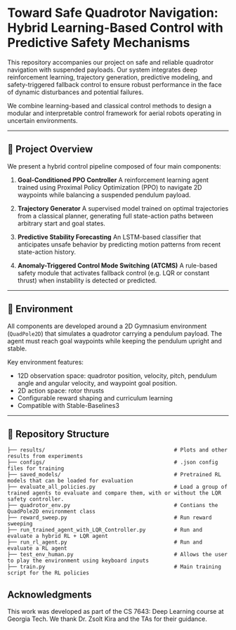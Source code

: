 # Toward Safe Quadrotor Navigation: Hybrid Learning-Based Control with Predictive Safety Mechanisms

This repository accompanies our project on safe and reliable quadrotor navigation with suspended payloads. Our system integrates deep reinforcement learning, trajectory generation, predictive modeling, and safety-triggered fallback control to ensure robust performance in the face of dynamic disturbances and potential failures.

We combine learning-based and classical control methods to design a modular and interpretable control framework for aerial robots operating in uncertain environments.

---

## 🧠 Project Overview

We present a hybrid control pipeline composed of four main components:

1. **Goal-Conditioned PPO Controller**
   A reinforcement learning agent trained using Proximal Policy Optimization (PPO) to navigate 2D waypoints while balancing a suspended pendulum payload.

2. **Trajectory Generator**
   A supervised model trained on optimal trajectories from a classical planner, generating full state-action paths between arbitrary start and goal states.

3. **Predictive Stability Forecasting**
   An LSTM-based classifier that anticipates unsafe behavior by predicting motion patterns from recent state-action history.

4. **Anomaly-Triggered Control Mode Switching (ATCMS)**
   A rule-based safety module that activates fallback control (e.g. LQR or constant thrust) when instability is detected or predicted.

---

## 🚁 Environment

All components are developed around a 2D Gymnasium environment (`QuadPole2D`) that simulates a quadrotor carrying a pendulum payload. The agent must reach goal waypoints while keeping the pendulum upright and stable.

Key environment features:

* 12D observation space: quadrotor position, velocity, pitch, pendulum angle and angular velocity, and waypoint goal position.
* 2D action space: rotor thrusts
* Configurable reward shaping and curriculum learning
* Compatible with Stable-Baselines3

---

## 📁 Repository Structure

```
├── results/                                         # Plots and other results from experiments
├── configs/                                         # .json config files for training
├── saved_models/                                    # Pretrained RL models that can be loaded for evaluation
├── evaluate_all_policies.py                         # Load a group of trained agents to evaluate and compare them, with or without the LQR safety controller.
├── quadrotor_env.py                                 # Contians the QuadPole2D environment class
├── reward_sweep.py                                  # Run reward sweeping
├── run_trained_agent_with_LQR_Controller.py         # Run and evaluate a hybrid RL + LQR agent
├── run_rl_agent.py                                  # Run and evaluate a RL agent
├── test_env_human.py                                # Allows the user to play the environment using keyboard inputs
├── train.py                                         # Main training script for the RL policies
```

## Acknowledgments

This work was developed as part of the CS 7643: Deep Learning course at Georgia Tech. We thank Dr. Zsolt Kira and the TAs for their guidance.

